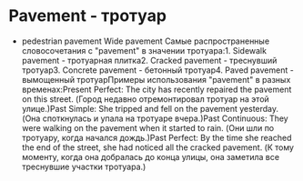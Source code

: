 # Pavement - тротуар

- pedestrian pavement Wide pavement Самые распространенные словосочетания с "pavement" в значении тротуара:1. Sidewalk pavement - тротуарная плитка2. Cracked pavement - треснувший тротуар3. Concrete pavement - бетонный тротуар4. Paved pavement - вымощенный тротуарПримеры использования "pavement" в разных временах:Present Perfect: The city has recently repaired the pavement on this street. (Город недавно отремонтировал тротуар на этой улице.)Past Simple: She tripped and fell on the pavement yesterday. (Она споткнулась и упала на тротуаре вчера.)Past Continuous: They were walking on the pavement when it started to rain. (Они шли по тротуару, когда начался дождь.)Past Perfect: By the time she reached the end of the street, she had noticed all the cracked pavement. (К тому моменту, когда она добралась до конца улицы, она заметила все треснувшие участки тротуара.)
